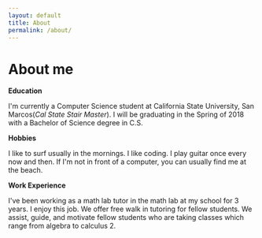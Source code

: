 ```yaml
---
layout: default
title: About
permalink: /about/
---
```


# About me

**Education**

I'm currently a Computer Science student at California State University, San Marcos(*Cal State Stair Master*). I will be graduating in the Spring of 2018 with a Bachelor of Science degree in C.S.

**Hobbies**

I like to surf usually in the mornings. I like coding. I play guitar once every now and then. If I'm not in front of a computer, you can usually find me at the beach. 

**Work Experience**

I've been working as a math lab tutor in the math lab at my school for 3 years. I enjoy this job. We offer free walk in tutoring for fellow students. We assist, guide, and motivate fellow students who are taking classes which range from algebra to calculus 2. 